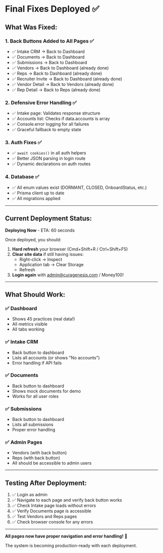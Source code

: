 # Final Fixes Deployed ✅

## What Was Fixed:

### 1. **Back Buttons Added to All Pages** ✅
- ✅ Intake CRM → Back to Dashboard
- ✅ Documents → Back to Dashboard
- ✅ Submissions → Back to Dashboard
- ✅ Vendors → Back to Dashboard (already done)
- ✅ Reps → Back to Dashboard (already done)
- ✅ Recruiter Invite → Back to Dashboard (already done)
- ✅ Vendor Detail → Back to Vendors (already done)
- ✅ Rep Detail → Back to Reps (already done)

### 2. **Defensive Error Handling** ✅
- ✅ Intake page: Validates response structure
- ✅ Accounts list: Checks if data.accounts is array
- ✅ Console.error logging for all failures
- ✅ Graceful fallback to empty state

### 3. **Auth Fixes** ✅
- ✅ `await cookies()` in all auth helpers
- ✅ Better JSON parsing in login route
- ✅ Dynamic declarations on auth routes

### 4. **Database** ✅
- ✅ All enum values exist (DORMANT, CLOSED, OnboardStatus, etc.)
- ✅ Prisma client up to date
- ✅ All migrations applied

---

## Current Deployment Status:

**Deploying Now** - ETA: 60 seconds

Once deployed, you should:

1. **Hard refresh** your browser (Cmd+Shift+R / Ctrl+Shift+F5)
2. **Clear site data** if still having issues:
   - Right-click → Inspect
   - Application tab → Clear Storage
   - Refresh
3. **Login again** with admin@curagenesis.com / Money100!

---

## What Should Work:

### ✅ Dashboard
- Shows 45 practices (real data!)
- All metrics visible
- All tabs working

### ✅ Intake CRM
- Back button to dashboard
- Lists all accounts (or shows "No accounts")
- Error handling if API fails

### ✅ Documents
- Back button to dashboard
- Shows mock documents for demo
- Works for all user roles

### ✅ Submissions
- Back button to dashboard
- Lists all submissions
- Proper error handling

### ✅ Admin Pages
- Vendors (with back button)
- Reps (with back button)
- All should be accessible to admin users

---

## Testing After Deployment:

1. ✅ Login as admin
2. ✅ Navigate to each page and verify back button works
3. ✅ Check Intake page loads without errors
4. ✅ Verify Documents page is accessible
5. ✅ Test Vendors and Reps pages
6. ✅ Check browser console for any errors

---

**All pages now have proper navigation and error handling!** 🚀

The system is becoming production-ready with each deployment.
